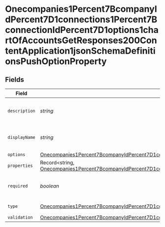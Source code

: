 # Onecompanies1Percent7BcompanyIdPercent7D1connections1Percent7BconnectionIdPercent7D1options1chartOfAccountsGetResponses200ContentApplication1jsonSchemaDefinitionsPushOptionProperty


## Fields

| Field                                                                                                                                                                                                                                                                                                                                                                                                               | Type                                                                                                                                                                                                                                                                                                                                                                                                                | Required                                                                                                                                                                                                                                                                                                                                                                                                            | Description                                                                                                                                                                                                                                                                                                                                                                                                         |
| ------------------------------------------------------------------------------------------------------------------------------------------------------------------------------------------------------------------------------------------------------------------------------------------------------------------------------------------------------------------------------------------------------------------- | ------------------------------------------------------------------------------------------------------------------------------------------------------------------------------------------------------------------------------------------------------------------------------------------------------------------------------------------------------------------------------------------------------------------- | ------------------------------------------------------------------------------------------------------------------------------------------------------------------------------------------------------------------------------------------------------------------------------------------------------------------------------------------------------------------------------------------------------------------- | ------------------------------------------------------------------------------------------------------------------------------------------------------------------------------------------------------------------------------------------------------------------------------------------------------------------------------------------------------------------------------------------------------------------- |
| `description`                                                                                                                                                                                                                                                                                                                                                                                                       | *string*                                                                                                                                                                                                                                                                                                                                                                                                            | :heavy_check_mark:                                                                                                                                                                                                                                                                                                                                                                                                  | A description of the property.                                                                                                                                                                                                                                                                                                                                                                                      |
| `displayName`                                                                                                                                                                                                                                                                                                                                                                                                       | *string*                                                                                                                                                                                                                                                                                                                                                                                                            | :heavy_check_mark:                                                                                                                                                                                                                                                                                                                                                                                                  | The property's display name.                                                                                                                                                                                                                                                                                                                                                                                        |
| `options`                                                                                                                                                                                                                                                                                                                                                                                                           | [Onecompanies1Percent7BcompanyIdPercent7D1connections1Percent7BconnectionIdPercent7D1options1chartOfAccountsGetResponses200ContentApplication1jsonSchemaDefinitionsPushOptionChoice](../../models/shared/onecompanies1percent7bcompanyidpercent7d1connections1percent7bconnectionidpercent7d1options1chartofaccountsgetresponses200contentapplication1jsonschemadefinitionspushoptionchoice.md)[]                   | :heavy_minus_sign:                                                                                                                                                                                                                                                                                                                                                                                                  | N/A                                                                                                                                                                                                                                                                                                                                                                                                                 |
| `properties`                                                                                                                                                                                                                                                                                                                                                                                                        | Record<string, [Onecompanies1Percent7BcompanyIdPercent7D1connections1Percent7BconnectionIdPercent7D1options1chartOfAccountsGetResponses200ContentApplication1jsonSchemaDefinitionsPushOptionProperty](../../models/shared/onecompanies1percent7bcompanyidpercent7d1connections1percent7bconnectionidpercent7d1options1chartofaccountsgetresponses200contentapplication1jsonschemadefinitionspushoptionproperty.md)> | :heavy_minus_sign:                                                                                                                                                                                                                                                                                                                                                                                                  | N/A                                                                                                                                                                                                                                                                                                                                                                                                                 |
| `required`                                                                                                                                                                                                                                                                                                                                                                                                          | *boolean*                                                                                                                                                                                                                                                                                                                                                                                                           | :heavy_check_mark:                                                                                                                                                                                                                                                                                                                                                                                                  | The property is required if `True`.                                                                                                                                                                                                                                                                                                                                                                                 |
| `type`                                                                                                                                                                                                                                                                                                                                                                                                              | [Onecompanies1Percent7BcompanyIdPercent7D1connections1Percent7BconnectionIdPercent7D1options1chartOfAccountsGetResponses200ContentApplication1jsonSchemaDefinitionsPushOptionType](../../models/shared/onecompanies1percent7bcompanyidpercent7d1connections1percent7bconnectionidpercent7d1options1chartofaccountsgetresponses200contentapplication1jsonschemadefinitionspushoptiontype.md)                         | :heavy_check_mark:                                                                                                                                                                                                                                                                                                                                                                                                  | The option type.                                                                                                                                                                                                                                                                                                                                                                                                    |
| `validation`                                                                                                                                                                                                                                                                                                                                                                                                        | [Onecompanies1Percent7BcompanyIdPercent7D1connections1Percent7BconnectionIdPercent7D1options1chartOfAccountsGetResponses200ContentApplication1jsonSchemaDefinitionsPushValidationInfo](../../models/shared/onecompanies1percent7bcompanyidpercent7d1connections1percent7bconnectionidpercent7d1options1chartofaccountsgetresponses200contentapplication1jsonschemadefinitionspushvalidationinfo.md)                 | :heavy_minus_sign:                                                                                                                                                                                                                                                                                                                                                                                                  | N/A                                                                                                                                                                                                                                                                                                                                                                                                                 |